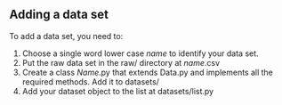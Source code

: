 ## Adding a data set

To add a data set, you need to:
1. Choose a single word lower case *name* to identify your data set.
2. Put the raw data set in the raw/ directory at *name*.csv
3. Create a class *Name*.py that extends Data.py and implements all the required methods.  Add it to datasets/
4. Add your dataset object to the list at datasets/list.py
